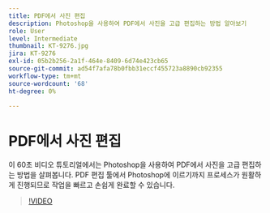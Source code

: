 ```yaml
---
title: PDF에서 사진 편집
description: Photoshop을 사용하여 PDF에서 사진을 고급 편집하는 방법 알아보기
role: User
level: Intermediate
thumbnail: KT-9276.jpg
jira: KT-9276
exl-id: 05b2b256-2a1f-464e-8409-6d74e423cb65
source-git-commit: ad54f7afa78b0fbb31eccf455723a8890cb92355
workflow-type: tm+mt
source-wordcount: '68'
ht-degree: 0%

---
```


# PDF에서 사진 편집

이 60초 비디오 튜토리얼에서는 Photoshop을 사용하여 PDF에서 사진을 고급 편집하는 방법을 살펴봅니다. PDF 편집 툴에서 Photoshop에 이르기까지 프로세스가 원활하게 진행되므로 작업을 빠르고 손쉽게 완료할 수 있습니다.

>[!VIDEO](https://video.tv.adobe.com/v/338276?quality=12&learn=on&hidetitle=true)
